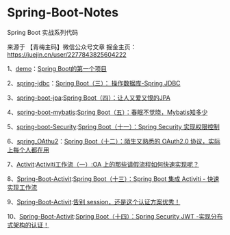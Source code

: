 # Spring-Boot-Notes
Spring Boot 实战系列代码
 
 来源于 【青梅主码】微信公众号文章
 掘金主页：https://juejin.cn/user/2277843825604222

1、[demo](/demo)：[Spring Boot的第一个项目](https://mp.weixin.qq.com/s?__biz=MzIwMTY3NjY3MA==&mid=2247483751&idx=1&sn=90bb32f21dbfd6793b899ac4cb04d52f&chksm=96eb0376a19c8a60eb9ea0b8227b3e34d55efb0feb6e1aa944d90514333f2be70635b8bc820c&token=1724332241&lang=zh_CN#rd)

2、[spring-jdbc](/spring_jdbc)：[Spring Boot（三）： 操作数据库-Spring JDBC](https://mp.weixin.qq.com/s?__biz=MzIwMTY3NjY3MA==&mid=2247483779&idx=1&sn=6ce5bbd2d8028b176ecf3b1b7fa8f3ea&chksm=96eb0392a19c8a84f1e7356a36012a2ef2f17f4d70f60c83ea42c1e72ed5a561c18d1782577e&token=1724332241&lang=zh_CN#rd)

3、[spring-boot-jpa](/spring-boot-jpa):[Spring Boot（四）：让人又爱又恨的JPA](https://mp.weixin.qq.com/s?__biz=MzIwMTY3NjY3MA==&mid=2247483799&idx=1&sn=f0a553daf412aefeb2f7877970b04aca&chksm=96eb0386a19c8a90c15b1dae13d39546a2d01875d3f3489c2e2f709a97f8f8ca87bee4ec58e0&token=1724332241&lang=zh_CN#rd)

4、[spring-boot-mybatis](/spring-boot-mybatis):[Spring Boot（五）：春眠不觉晓，Mybatis知多少](https://mp.weixin.qq.com/s?__biz=MzIwMTY3NjY3MA==&mid=2247483821&idx=1&sn=7c5ed87610b93589266106d1b07191d1&chksm=96eb03bca19c8aaa5967520fe03381481020450834e7b4e518dd729dc38b71c4cb50154d7e8d&token=1724332241&lang=zh_CN#rd)

5、[spring-boot-Security](/springSecurity):[Spring Boot（十一）：Spring Security 实现权限控制](https://mp.weixin.qq.com/s?__biz=MzIwMTY3NjY3MA==&mid=2247485765&idx=1&sn=53a386cd11a713a71282efc5c0aba4f9&chksm=96eb0b54a19c82426f19af90206c3c8828a17a3911f0de8af1c96990cd2920588905b3cc8b46&token=2005006674&lang=zh_CN#rd)

6、[spring_OAthu2](/spring_OAthu2)：[Spring Boot（十二）：陌生又熟悉的 OAuth2.0 协议，实际上每个人都在用](https://mp.weixin.qq.com/s?__biz=MzIwMTY3NjY3MA==&mid=2247485836&idx=1&sn=26aed3b90036910c81d9afebec53412d&chksm=96eb0b9da19c828bf5dc7162c5d2abd3a823cf5f33ed104b07ac9e33bf53e57cd1b8eb265c41&token=1724332241&lang=zh_CN#rd)

7、[Activit](/activiti/activiti_demo/):[Activiti工作流（一）:OA 上的那些请假流程如何快速实现呢？](https://mp.weixin.qq.com/s?__biz=MzIwMTY3NjY3MA==&mid=2247485895&idx=1&sn=9657ea5abb80d21242dd8a13d7bcaef0&chksm=96eb0bd6a19c82c02a559a8a019aa44e4e66e20b476d5f4ed216f119c17b443126efd887ed46&token=1724332241&lang=zh_CN#rd)

8、[Spring-Boot-Activit](/activiti/activiti/):[Spring Boot（十三）：Spring Boot 集成 Activiti - 快速实现工作流
](https://mp.weixin.qq.com/s?__biz=MzIwMTY3NjY3MA==&mid=2247486433&idx=1&sn=09b3fe0358d59718b101b7503d3c7dcf&chksm=96eb09f0a19c80e69d52976922aa0537d77512f855e3d925477b1abd6c706fa4aea68a53c89e&token=1724332241&lang=zh_CN#rd)

9、[Spring-Boot-Activit](/jwt_demo):[告别 session，还是这个认证方案优秀！
](https://juejin.cn/post/7128212823892557861)

10、[Spring-Boot-Activit](/springSecurityJwt):[Spring Boot（十四）：Spring Security JWT -实现分布式架构的认证！
](https://mp.weixin.qq.com/s?__biz=MzIwMTY3NjY3MA==&mid=2247486759&idx=1&sn=e464a886ad348bc56ee6cbc17551c02c&chksm=96eb0f36a19c86208cbcbd55b439eb26ea6501aff02bf6cdfbafbdbe8e8fa8540cdf4cc50637&token=1371809950&lang=zh_CN#rd)

